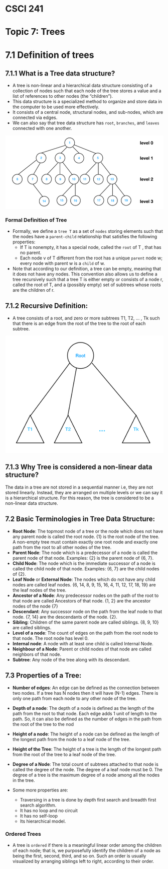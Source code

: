 # CSCI 241
# Topic 7: Trees
# 7.1 Definition of trees
## 7.1.1 What is a Tree data structure?
+ A tree is non-linear and a hierarchical data structure consisting of a collection of nodes such that each node of the tree stores a value and a list of references to other nodes (the “children”).
+ This data structure is a specialized method to organize and store data in the computer to be used more effectively.
+ It consists of a central node, structural nodes, and sub-nodes, which are connected via edges.
+ We can also say that tree data structure has `root`, `branches`, and `leaves` connected with one another. 

![tree1](../Resources/tree1.png)

### Formal Definition of Tree
+ Formally, we define a `tree T` as a set of `nodes` storing elements such that the nodes have a `parent-child` relationship that satisfies the following properties:
  - If T is nonempty, it has a special node, called the `root` of T , that has no parent.
  - Each node v of T different from the root has a unique `parent` node w; every node with parent w is a `child` of w.
+ Note that according to our definition, a tree can be empty, meaning that it does not have any nodes. This convention also allows us to define a tree recursively such that a tree T is either empty or consists of a node r, called the root of T, and a (possibly empty) set of subtrees whose roots are the children of r.

## 7.1.2 Recursive Definition: 
+ A tree consists of a root, and zero or more subtrees T1, T2, … , Tk such that there is an edge from the root of the tree to the root of each subtree.

![tree2](../Resources/tree2.png)


## 7.1.3  Why Tree is considered a non-linear data structure?
The data in a tree are not stored in a sequential manner i.e, they are not stored linearly. Instead, they are arranged on multiple levels or we can say it is a hierarchical structure. For this reason, the tree is considered to be a non-linear data structure.

## 7.2 Basic Terminologies in Tree Data Structure:
+ **Root Node**: The topmost node of a tree or the node which does not have any parent node is called the root node. {1} is the root node of the tree. A non-empty tree must contain exactly one root node and exactly one path from the root to all other nodes of the tree.
+ **Parent Node**: The node which is a predecessor of a node is called the parent node of that node. Examples: {2} is the parent node of {6, 7}.
+ **Child Node**: The node which is the immediate successor of a node is called the child node of that node. Examples: {6, 7} are the child nodes of {2}.
+ **Leaf Node** or **External Node**: The nodes which do not have any child nodes are called leaf nodes. {6, 14, 8, 9, 15, 16, 4, 11, 12, 17, 18, 19} are the leaf nodes of the tree.
+ **Ancestor of a Node**: Any predecessor nodes on the path of the root to that node are called Ancestors of that node. {1, 2} are the ancestor nodes of the node {7}
+ **Descendant**: Any successor node on the path from the leaf node to that node. {7, 14} are the descendants of the node. {2}.
+ **Sibling**: Children of the same parent node are called siblings. {8, 9, 10} are called siblings.
+ **Level of a node**: The count of edges on the path from the root node to that node. The root node has level 0.
+ **Internal node**: A node with at least one child is called Internal Node.
+ **Neighbour of a Node**: Parent or child nodes of that node are called neighbors of that node.
+ **Subtree**: Any node of the tree along with its descendant.

## 7.3 Properties of a Tree:
+ **Number of edges**: An edge can be defined as the connection between two nodes. If a tree has N nodes then it will have (N-1) edges. There is only one path from each node to any other node of the tree.
+ **Depth of a node**: The depth of a node is defined as the length of the path from the root to that node. Each edge adds 1 unit of length to the path. So, it can also be defined as the number of edges in the path from the root of the tree to the nod
+ **Height of a node**: The height of a node can be defined as the length of the longest path from the node to a leaf node of the tree.
+ **Height of the Tree**: The height of a tree is the length of the longest path from the root of the tree to a leaf node of the tree.
+ **Degree of a Node**: The total count of subtrees attached to that node is called the degree of the node. The degree of a leaf node must be 0. The degree of a tree is the maximum degree of a node among all the nodes in the tree.

+ Some more properties are:
  - Traversing in a tree is done by depth first search and breadth first search algorithm.
  - It has no loop and no circuit
  - It has no self-loop 
  - Its hierarchical model.

### Ordered Trees

+ A tree is `ordered` if there is a meaningful linear order among the children of each node; that is, we purposefully identify the children of a node as being the first, second, third, and so on. Such an order is usually visualized by arranging siblings left to right, according to their order.
